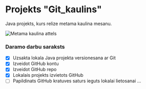 # Projekts "Git_kaulins"
Java projekts, kurs relize metama kaulina mesanu.

![Metama kaulina attels](https://atlas-content-cdn.pixelsquid.com/stock-images/dice-B5mdRR0-600.jpg)

### **Daramo darbu saraksts**
- [x] Uzsakta lokala Java projekta versionesana ar Git
- [x] Izveidot GitHub kontu
- [x] Izveidot GitHub repo
- [x] Lokalais projekts izvietots GitHub
- [ ] Papildinats GitHub kratuves saturs ieguts lokalai lietosanai
...
